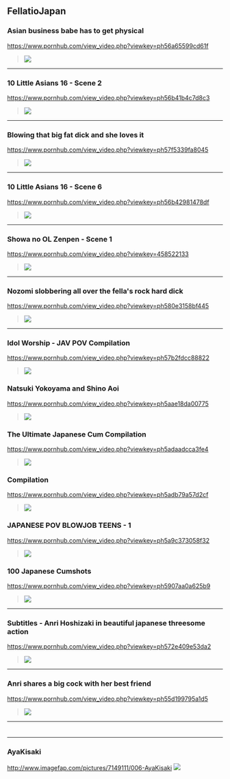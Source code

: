 ## FellatioJapan
### Asian business babe has to get physical 
https://www.pornhub.com/view_video.php?viewkey=ph56a65599cd61f
>![](https://ci.phncdn.com/videos/201601/25/66984151/original/(m=ecuKGgaaaa)(mh=yFa4-BmJAv_6zNlV)5.jpg)
---
### 10 Little Asians 16 - Scene 2
https://www.pornhub.com/view_video.php?viewkey=ph56b41b4c7d8c3
>![](https://ci.phncdn.com/videos/201602/05/67871451/original/(m=ecuKGgaaaa)(mh=t-cvKKuAgni3eiB7)8.jpg)
---
### Blowing that big fat dick and she loves it
https://www.pornhub.com/view_video.php?viewkey=ph57f5339fa8045
>![](https://ci.phncdn.com/videos/201610/05/91940961/original/(m=ecuKGgaaaa)(mh=H7pO-2twV37GKskt)8.jpg)
---
### 10 Little Asians 16 - Scene 6
https://www.pornhub.com/view_video.php?viewkey=ph56b42981478df
>![](https://ci.phncdn.com/videos/201602/05/67874271/original/(m=ecuKGgaaaa)(mh=mE1e2JLcBT1EM8g6)6.jpg)
---
### Showa no OL Zenpen - Scene 1
https://www.pornhub.com/view_video.php?viewkey=458522133
>![](https://di.phncdn.com/videos/201404/27/26087892/original/(m=ecuKGgaaaa)(mh=UuEmTDJPt8ay9jkr)10.jpg)
---
### Nozomi slobbering all over the fella's rock hard dick
https://www.pornhub.com/view_video.php?viewkey=ph580e3158bf445
>![](https://ci.phncdn.com/videos/201610/24/93967521/original/(m=ecuKGgaaaa)(mh=t5q_lUVVGk3t189y)12.jpg)
---
### Idol Worship - JAV POV Compilation
https://www.pornhub.com/view_video.php?viewkey=ph57b2fdcc88822
>![](https://ci.phncdn.com/videos/201608/16/86004451/original/(m=ecuKGgaaaa)(mh=YI8zbdAoVXzQI3St)3.jpg)
### Natsuki Yokoyama and Shino Aoi
https://www.pornhub.com/view_video.php?viewkey=ph5aae18da00775
>![](https://ci.phncdn.com/videos/201803/18/158570272/original/(m=ecuKGgaaaa)(mh=tOy3ol6dw7SYUbiK)4.jpg)
### The Ultimate Japanese Cum Compilation
https://www.pornhub.com/view_video.php?viewkey=ph5adaadcca3fe4
>![](https://ci.phncdn.com/videos/201804/21/162892232/original/(m=ecuKGgaaaa)(mh=5KMakUwOEq46J-xY)9.jpg)
### Compilation
https://www.pornhub.com/view_video.php?viewkey=ph5adb79a57d2cf
>![](https://di.phncdn.com/videos/201804/21/162973572/original/(m=ecuKGgaaaa)(mh=AxQY52jgBNN4wpXU)15.jpg)
### JAPANESE POV BLOWJOB TEENS - 1 
https://www.pornhub.com/view_video.php?viewkey=ph5a9c373058f32
>![](https://di.phncdn.com/videos/201803/04/156870182/original/(m=ecuKGgaaaa)(mh=xsjrlAPNqqcgbNjV)12.jpg)
### 100 Japanese Cumshots
https://www.pornhub.com/view_video.php?viewkey=ph5907aa0a625b9
>![](https://di.phncdn.com/videos/201705/01/115064721/original/(m=ecuKGgaaaa)(mh=E5TUdbCesJkHzVOA)7.jpg)
---
### Subtitles - Anri Hoshizaki in beautiful japanese threesome action
https://www.pornhub.com/view_video.php?viewkey=ph572e409e53da2
>![](https://di.phncdn.com/videos/201605/07/76031131/original/(m=ecuKGgaaaa)(mh=my-7zTU77x0Ozyv6)9.jpg)
---
### Anri shares a big cock with her best friend
https://www.pornhub.com/view_video.php?viewkey=ph55d199795a1d5
>![](https://ci.phncdn.com/videos/201508/17/55241041/original/(m=ecuKGgaaaa)(mh=9kKTcrzmC0aHQn-p)13.jpg)
---
### 

>![]()
---
### AyaKisaki
http://www.imagefap.com/pictures/7149111/006-AyaKisaki
![](http://x.imagefapusercontent.com/u/T-90/7149111/853553976/006-AyaKisaki_005.jpg)
